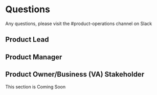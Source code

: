 # Questions
Any questions, please visit the #product-operations channel on Slack 
## Product Lead
## Product Manager
## Product Owner/Business (VA) Stakeholder
This section is Coming Soon
